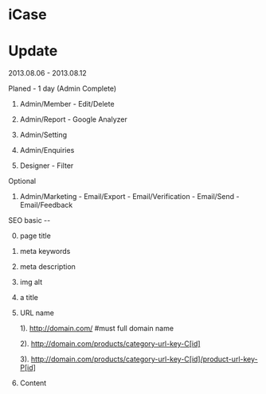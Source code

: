 iCase
========


Update
========

2013.08.06 - 2013.08.12

Planed - 1 day (Admin Complete)

1. Admin/Member - Edit/Delete

2. Admin/Report - Google Analyzer  

3. Admin/Setting

4. Admin/Enquiries

5. Designer - Filter

Optional

1. Admin/Marketing - Email/Export - Email/Verification - Email/Send - Email/Feedback

SEO basic --

0. page title

1. meta keywords

2. meta description

3. img alt

4. a title

5. URL name 

    1). http://domain.com/ #must full domain name

    2). http://domain.com/products/category-url-key-C[id]

    3). http://domain.com/products/category-url-key-C[id]/product-url-key-P[id]

6. Content









